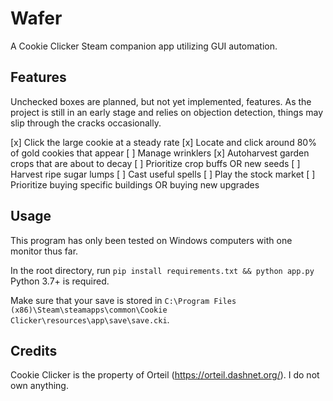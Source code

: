 # Wafer

A Cookie Clicker Steam companion app utilizing GUI automation.

## Features

Unchecked boxes are planned, but not yet implemented, features. As the project is still in an early stage and relies on objection detection, things may slip through the cracks occasionally.


[x] Click the large cookie at a steady rate
[x] Locate and click around 80% of gold cookies that appear
[ ] Manage wrinklers
[x] Autoharvest garden crops that are about to decay
[ ] Prioritize crop buffs OR new seeds
[ ] Harvest ripe sugar lumps
[ ] Cast useful spells
[ ] Play the stock market
[ ] Prioritize buying specific buildings OR buying new upgrades

## Usage

This program has only been tested on Windows computers with one monitor thus far.

In the root directory, run
`pip install requirements.txt && python app.py`
Python 3.7+ is required.

Make sure that your save is stored in `C:\Program Files (x86)\Steam\steamapps\common\Cookie Clicker\resources\app\save\save.cki`.

## Credits

Cookie Clicker is the property of Orteil (https://orteil.dashnet.org/). I do not own anything.
